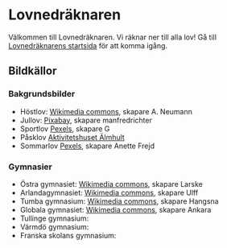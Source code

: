 # Lovnedräknaren
Välkommen till Lovnedräknaren. Vi räknar ner till alla lov!
Gå till [Lovnedräknarens startsida](https://en-programmerare.github.io/lov/) för att komma igång.
## Bildkällor
### Bakgrundsbilder
- Höstlov: [Wikimedia commons](https://sv.wikipedia.org/wiki/Fil:Sweden_autumn.jpg), skapare A. Neumann
- Jullov: [Pixabay](https://cdn.pixabay.com/photo/2018/01/02/17/13/christmas-balls-3056638_960_720.jpg), skapare manfredrichter
- Sportlov [Pexels](https://www.pexels.com/sv-se/foto/1315909/), skapare G
- Påsklov [Aktivitetshuset Älmhult](https://aktivitetshusetalmhult.se/paskris/)
- Sommarlov [Pexels](https://www.pexels.com/sv-se/foto/131525/), skapare Anette Frejd
### Gymnasier
- Östra gymnasiet: [Wikimedia commons](https://commons.wikimedia.org/wiki/File:%C3%96stra_Gymnasiet_Huddinge_kommun.jpg), skapare Larske
- Arlandagymnasiet: [Wikimedia commons](https://commons.wikimedia.org/wiki/File:Arlandagymnasiet.jpg), skapare Ulff
- Tumba gymnasium: [Wikimedia commons](https://commons.wikimedia.org/wiki/File:Tumba_gymnasium_med_Xenter.JPG), skapare Hangsna
- Globala gymnasiet: [Wikimedia commons](https://commons.wikimedia.org/wiki/File:Zinkendammsskolan2010c.JPG), skapare Ankara
- Tullinge gymnasium:
- Värmdö gymnasium:
- Franska skolans gymnasium:
